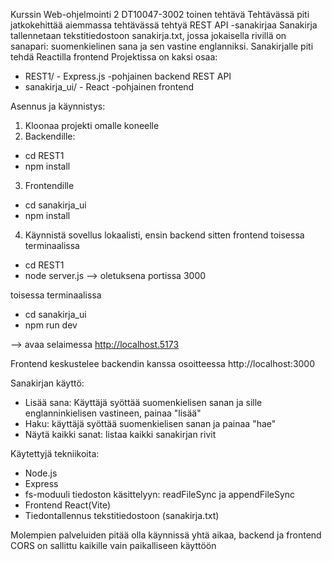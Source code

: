 Kurssin Web-ohjelmointi 2 DT10047-3002 toinen tehtävä
Tehtävässä piti jatkokehittää aiemmassa tehtävässä tehtyä REST API -sanakirjaa
Sanakirja tallennetaan tekstitiedostoon sanakirja.txt, jossa jokaisella rivillä on sanapari: suomenkielinen sana ja sen vastine englanniksi.
Sanakirjalle piti tehdä Reactilla frontend
Projektissa on kaksi osaa:

- REST1/ - Express.js -pohjainen backend REST API
- sanakirja_ui/ - React -pohjainen frontend

Asennus ja käynnistys:

1. Kloonaa projekti omalle koneelle
2. Backendille:

- cd REST1
- npm install

3. Frontendille

- cd sanakirja_ui
- npm install

4. Käynnistä sovellus lokaalisti, ensin backend sitten frontend toisessa terminaalissa

- cd REST1
- node server.js
  --> oletuksena portissa 3000

toisessa terminaalissa

- cd sanakirja_ui
- npm run dev

--> avaa selaimessa http://localhost.5173

Frontend keskustelee backendin kanssa osoitteessa http://localhost:3000

Sanakirjan käyttö:

- Lisää sana: Käyttäjä syöttää suomenkielisen sanan ja sille englanninkielisen vastineen, painaa "lisää"
- Haku: käyttäjä syöttää suomenkielisen sanan ja painaa "hae"
- Näytä kaikki sanat: listaa kaikki sanakirjan rivit

Käytettyjä tekniikoita:

- Node.js
- Express
- fs-moduuli tiedoston käsittelyyn: readFileSync ja appendFileSync
- Frontend React(Vite)
- Tiedontallennus tekstitiedostoon (sanakirja.txt)

Molempien palveluiden pitää olla käynnissä yhtä aikaa, backend ja frontend
CORS on sallittu kaikille vain paikalliseen käyttöön
